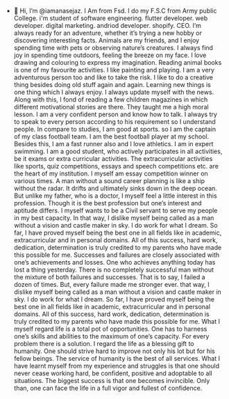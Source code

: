 - 👋 Hi, I’m @iamanasejaz.
I Am from Fsd.
I do my F.S.C from Army public College.
i'm student of software engineering.
flutter developer.
web developer.
digital marketing.
andriod developer.
shopify.
CEO.
I’m always ready for an adventure, whether it’s trying a new hobby or discovering interesting facts.
Animals are my friends, and I enjoy spending time with pets or observing nature’s creatures.
I always find joy in spending time outdoors, feeling the breeze on my face.
I love drawing and colouring to express my imagination.
Reading animal books is one of my favourite activities.
I like painting and playing.
I am a very adventurous person too and like to take the risk. I like to do a creative thing besides doing old stuff again and again. Learning new things is one thing which I always enjoy. I always update myself with the news.
Along with this, I fond of reading a few children magazines in which different motivational stories are there. They taught me a high moral lesson. I am a very confident person and know how to talk. I always try to speak to every person according to his requirement so I understand people.
In compare to studies, I am good at sports. so I am the captain of my class football team. I am the best football player at my school. Besides this, I am a fast runner also and I love athletics. I am in expert swimming.
I am a good student, who actively participates in all activities, be it exams or extra curricular activities. The extracurricular activities like sports, quiz competitions, essays and speech competitions etc. are the heart of my institution. I myself am essay competition winner on various times.
A man without a sound career planning is like a ship without the radar. It drifts and ultimately sinks down in the deep ocean. But unlike my father, who is a doctor, I myself feel a little interest in this profession. Though it is the best profession but one’s interest and aptitude differs. I myself wants to be a Civil servant to serve my people in my best capacity.
In that way, I dislike myself being called as a man without a vision and castle maker in sky. I do work for what I dream. So far, I have proved myself being the best one in all fields like in academic, extracurricular and in personal domains. All of this success, hard work, dedication, determination is truly credited to my parents who have made this possible for me.
Successes and failures are closely associated with one’s achievements and losses. One who achieves anything today has lost a thing yesterday. There is no completely successful man without the mixture of both failures and successes. That is to say, I failed a dozen of times. But, every failure made me stronger ever.
 that way, I dislike myself being called as a man without a vision and castle maker in sky. I do work for what I dream. So far, I have proved myself being the best one in all fields like in academic, extracurricular and in personal domains. All of this success, hard work, dedication, determination is truly credited to my parents who have made this possible for me.
What I myself regard life is a total pot of opportunities. One has to harness one’s skills and abilities to the maximum of one’s capacity. For every problem there is a solution. I regard the life as a blessing gift to humanity. One should strive hard to improve not only his lot but for his fellow beings.
The service of humanity is the best of all services. What I have learnt myself from my experience and struggles is that one should never cease working hard, be confident, positive and adoptable to all situations. The biggest success is that one becomes invincible. Only than, one can face the life in a full vigor and fullest of confidence.
